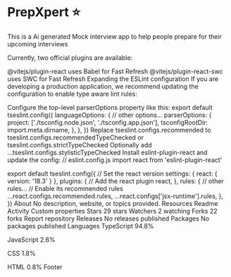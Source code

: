 # PrepXpert ⭐
This is a Ai generated Mock interview app to help people prepare for their upcoming interviews 

Currently, two official plugins are available:

@vitejs/plugin-react uses Babel for Fast Refresh
@vitejs/plugin-react-swc uses SWC for Fast Refresh
Expanding the ESLint configuration
If you are developing a production application, we recommend updating the configuration to enable type aware lint rules:

Configure the top-level parserOptions property like this:
export default tseslint.config({
  languageOptions: {
    // other options...
    parserOptions: {
      project: ['./tsconfig.node.json', './tsconfig.app.json'],
      tsconfigRootDir: import.meta.dirname,
    },
  },
})
Replace tseslint.configs.recommended to tseslint.configs.recommendedTypeChecked or tseslint.configs.strictTypeChecked
Optionally add ...tseslint.configs.stylisticTypeChecked
Install eslint-plugin-react and update the config:
// eslint.config.js
import react from 'eslint-plugin-react'

export default tseslint.config({
  // Set the react version
  settings: { react: { version: '18.3' } },
  plugins: {
    // Add the react plugin
    react,
  },
  rules: {
    // other rules...
    // Enable its recommended rules
    ...react.configs.recommended.rules,
    ...react.configs['jsx-runtime'].rules,
  },
})
About
No description, website, or topics provided.
Resources
 Readme
 Activity
 Custom properties
Stars
 29 stars
Watchers
 2 watching
Forks
 22 forks
Report repository
Releases
No releases published
Packages
No packages published
Languages
TypeScript
94.8%
 
JavaScript
2.6%
 
CSS
1.8%
 
HTML
0.8%
Footer
